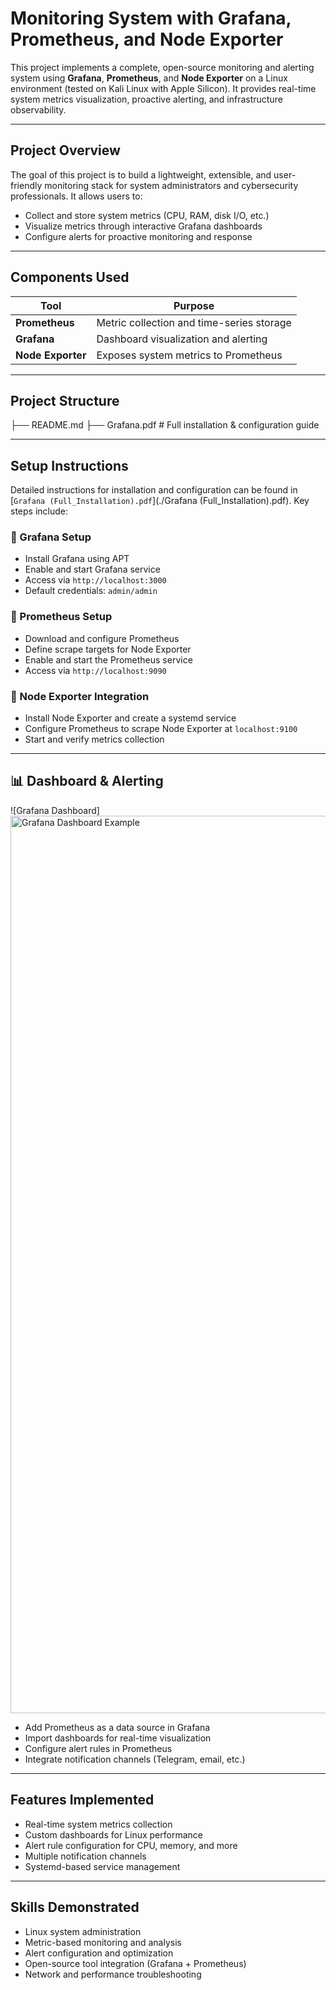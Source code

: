 #  Monitoring System with Grafana, Prometheus, and Node Exporter

This project implements a complete, open-source monitoring and alerting system using **Grafana**, **Prometheus**, and **Node Exporter** on a Linux environment (tested on Kali Linux with Apple Silicon). It provides real-time system metrics visualization, proactive alerting, and infrastructure observability.

---

## Project Overview

The goal of this project is to build a lightweight, extensible, and user-friendly monitoring stack for system administrators and cybersecurity professionals. It allows users to:

- Collect and store system metrics (CPU, RAM, disk I/O, etc.)
- Visualize metrics through interactive Grafana dashboards
- Configure alerts for proactive monitoring and response

---

## Components Used

| Tool          | Purpose                                   |
|---------------|-------------------------------------------|
| **Prometheus**| Metric collection and time-series storage |
| **Grafana**   | Dashboard visualization and alerting      |
| **Node Exporter** | Exposes system metrics to Prometheus |

---

## Project Structure

├── README.md
├── Grafana.pdf     # Full installation & configuration guide


---

##  Setup Instructions

Detailed instructions for installation and configuration can be found in [`Grafana (Full_Installation).pdf`](./Grafana (Full_Installation).pdf). Key steps include:

### 🔹 Grafana Setup
- Install Grafana using APT
- Enable and start Grafana service
- Access via `http://localhost:3000`
- Default credentials: `admin/admin`

### 🔹 Prometheus Setup
- Download and configure Prometheus
- Define scrape targets for Node Exporter
- Enable and start the Prometheus service
- Access via `http://localhost:9090`

### 🔹 Node Exporter Integration
- Install Node Exporter and create a systemd service
- Configure Prometheus to scrape Node Exporter at `localhost:9100`
- Start and verify metrics collection

---

## 📊 Dashboard & Alerting

![Grafana Dashboard] <img width="1436" alt="Grafana Dashboard Example" src="https://github.com/user-attachments/assets/4f1fd5fe-be8f-42c9-b919-7914d17ea2ef" />



- Add Prometheus as a data source in Grafana
- Import dashboards for real-time visualization
- Configure alert rules in Prometheus
- Integrate notification channels (Telegram, email, etc.)

---

##  Features Implemented

- Real-time system metrics collection
- Custom dashboards for Linux performance
- Alert rule configuration for CPU, memory, and more
- Multiple notification channels
- Systemd-based service management

---

##  Skills Demonstrated

- Linux system administration
- Metric-based monitoring and analysis
- Alert configuration and optimization
- Open-source tool integration (Grafana + Prometheus)
- Network and performance troubleshooting


